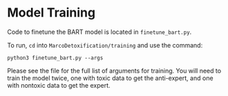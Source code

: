 # Model Training 

Code to finetune the BART model is located in `finetune_bart.py`. 

To run, `cd` into `MarcoDetoxification/training` and use the command:

    python3 finetune_bart.py --args

Please see the file for the full list of arguments for training. You will need to train the model twice, one with toxic data to get the anti-expert, and one with nontoxic data to get the expert.